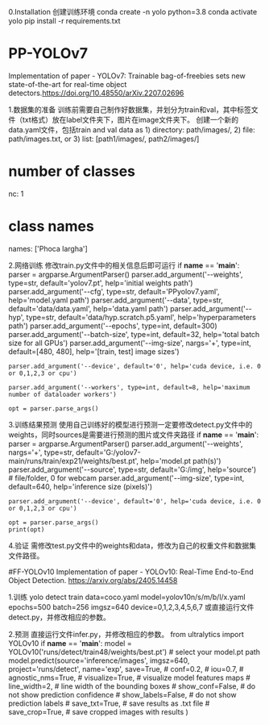 0.Installation
创建训练环境
conda create -n yolo python=3.8
conda activate yolo
pip install -r requirements.txt


# PP-YOLOv7
Implementation of paper - YOLOv7: Trainable bag-of-freebies sets new state-of-the-art for real-time object detectors.https://doi.org/10.48550/arXiv.2207.02696

1.数据集的准备
训练前需要自己制作好数据集，并划分为train和val，其中标签文件（txt格式）放在label文件夹下，图片在image文件夹下。
创建一个新的data.yaml文件，包括train and val data as 1) directory: path/images/, 2) file: path/images.txt, or 3) list: [path1/images/, path2/images/]
# number of classes
nc: 1
# class names
names: ['Phoca largha']

2.网络训练
修改train.py文件中的相关信息后即可运行
if __name__ == '__main__':
    parser = argparse.ArgumentParser()
    parser.add_argument('--weights', type=str, default='yolov7.pt', help='initial weights path')
    parser.add_argument('--cfg', type=str, default='PPyolov7.yaml', help='model.yaml path')
    parser.add_argument('--data', type=str, default='data/data.yaml', help='data.yaml path')
    parser.add_argument('--hyp', type=str, default='data/hyp.scratch.p5.yaml', help='hyperparameters path')
    parser.add_argument('--epochs', type=int, default=300)
    parser.add_argument('--batch-size', type=int, default=32, help='total batch size for all GPUs')
    parser.add_argument('--img-size', nargs='+', type=int, default=[480, 480], help='[train, test] image sizes')
   
    parser.add_argument('--device', default='0', help='cuda device, i.e. 0 or 0,1,2,3 or cpu')
    
    parser.add_argument('--workers', type=int, default=8, help='maximum number of dataloader workers')

    opt = parser.parse_args()


3.训练结果预测
使用自己训练好的模型进行预测一定要修改detect.py文件中的weights，同时sources是需要进行预测的图片或文件夹路径
  if __name__ == '__main__':
    parser = argparse.ArgumentParser()
    parser.add_argument('--weights', nargs='+', type=str, default='G:/yolov7-main/runs/train/exp21/weights/best.pt', help='model.pt path(s)')
    parser.add_argument('--source', type=str, default='G:/img', help='source')  # file/folder, 0 for webcam
    parser.add_argument('--img-size', type=int, default=640, help='inference size (pixels)')
    
    parser.add_argument('--device', default='0', help='cuda device, i.e. 0 or 0,1,2,3 or cpu')
    
    opt = parser.parse_args()
    print(opt)
4.验证
需修改test.py文件中的weights和data，修改为自己的权重文件和数据集文件路径。



#FF-YOLOv10
Implementation of paper - YOLOv10: Real-Time End-to-End Object Detection. https://arxiv.org/abs/2405.14458

1.训练
yolo detect train data=coco.yaml model=yolov10n/s/m/b/l/x.yaml epochs=500 batch=256 imgsz=640 device=0,1,2,3,4,5,6,7
或直接运行文件detect.py，并修改相应的参数。

2.预测
直接运行文件infer.py，并修改相应的参数。
from ultralytics import YOLOv10
if __name__ == '__main__':
    model = YOLOv10('runs/detect/train48/weights/best.pt') # select your model.pt path
    model.predict(source='inference/images',
                  imgsz=640,
                  project='runs/detect',
                  name='exp',
                  save=True,
                  # conf=0.2,
                  # iou=0.7,
                  # agnostic_nms=True,
                  # visualize=True, # visualize model features maps
                  # line_width=2, # line width of the bounding boxes
                  # show_conf=False, # do not show prediction confidence
                  # show_labels=False, # do not show prediction labels
                  # save_txt=True, # save results as .txt file
                  # save_crop=True, # save cropped images with results
                )










